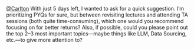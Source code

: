 [@Carlton](/u/carlton) With just 5 days left, I wanted to ask for a quick
suggestion.
I’m prioritizing PYQs for sure, but between revisiting lectures and attending
TA sessions (both quite time-consuming), which one would you recommend
focusing on for better returns?
Also, if possible, could you please point out the top 2–3 most important
topics—maybe things like LLM, Data Sourcing, etc.—to give more attention to?